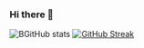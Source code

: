 ### Hi there 👋

<!--
**bogdanbryzh-official/bogdanbryzh-official** is a ✨ _special_ ✨ repository because its `README.md` (this file) appears on your GitHub profile.

Here are some ideas to get you started:

- 🔭 I’m currently working on ...
- 🌱 I’m currently learning ...
- 👯 I’m looking to collaborate on ...
- 🤔 I’m looking for help with ...
- 💬 Ask me about ...
- 📫 How to reach me: ...
- 😄 Pronouns: ...
- ⚡ Fun fact: ...
-->

![BGitHub stats](https://github-readme-stats.vercel.app/api?username=bogdanbryzh-official&show_icons=true&theme=cobalt)
[![GitHub Streak](http://github-readme-streak-stats.herokuapp.com?user=bogdanbryzh-official&theme=cobalt&hide_border=true&date_format=j%20M%5B%20Y%5D)](https://git.io/streak-stats)

